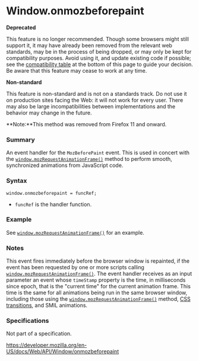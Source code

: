 Window.onmozbeforepaint
=======================

**Deprecated**

This feature is no longer recommended. Though some browsers might still support it, it may have already been removed from the relevant web standards, may be in the process of being dropped, or may only be kept for compatibility purposes. Avoid using it, and update existing code if possible; see the [compatibility table](#browser_compatibility) at the bottom of this page to guide your decision. Be aware that this feature may cease to work at any time.

**Non-standard**

This feature is non-standard and is not on a standards track. Do not use it on production sites facing the Web: it will not work for every user. There may also be large incompatibilities between implementations and the behavior may change in the future.

**Note:**This method was removed from Firefox 11 and onward.

### Summary

An event handler for the `MozBeforePaint` event. This is used in concert with the [`window.mozRequestAnimationFrame()`](../window/requestanimationframe) method to perform smooth, synchronized animations from JavaScript code.

### Syntax

    window.onmozbeforepaint = funcRef;

-   `funcRef` is the handler function.

### Example

See [`window.mozRequestAnimationFrame()`](../window/requestanimationframe) for an example.

### Notes

This event fires immediately before the browser window is repainted, if the event has been requested by one or more scripts calling [`window.mozRequestAnimationFrame()`](../window/requestanimationframe). The event handler receives as an input parameter an event whose `timeStamp` property is the time, in milliseconds since epoch, that is the "current time" for the current animation frame. This time is the same for all animations being run in the same browser window, including those using the [`window.mozRequestAnimationFrame()`](../window/requestanimationframe) method, [CSS transitions](https://developer.mozilla.org/en-US/docs/Web/CSS/CSS_Transitions/Using_CSS_transitions), and SMIL animations.

### Specifications

Not part of a specification.

<a href="https://developer.mozilla.org/en-US/docs/Web/API/Window/onmozbeforepaint" class="_attribution-link">https://developer.mozilla.org/en-US/docs/Web/API/Window/onmozbeforepaint</a>
